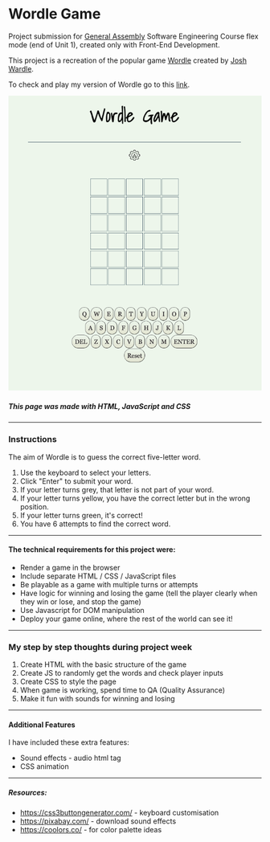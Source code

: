 # **Wordle Game**
Project submission for [General Assembly](https://generalassemb.ly) Software Engineering Course flex mode (end of Unit 1), created only with Front-End Development. 

This project is a recreation of the popular game [Wordle](https://www.nytimes.com/games/wordle/index.html) created by [Josh Wardle](https://en.wikipedia.org/wiki/Wordle). 

To check and play my version of Wordle go to this [link](https://renatakuroda.github.io/wordle-project/).

![Game Page](./images/gamepage.png "my wordle game page")

##### This page was made with HTML, JavaScript and CSS
--- 

### **Instructions**

The aim of Wordle is to guess the correct five-letter word.
1. Use the keyboard to select your letters.
2. Click "Enter" to submit your word.
3. If your letter turns grey, that letter is not part of your word.
4. If your letter turns yellow, you have the correct letter but in the wrong position.
5. If your letter turns green, it's correct!
6. You have 6 attempts to find the correct word.

---
#### **The technical requirements for this project were:**

- Render a game in the browser
- Include separate HTML / CSS / JavaScript files
- Be playable as a game with multiple turns or attempts
- Have logic for winning and losing the game (tell the player clearly when they win or lose, and stop the game)
- Use Javascript for DOM manipulation
- Deploy your game online, where the rest of the world can see it!

---
### **My step by step thoughts during project week**
1. Create HTML with the basic structure of the game
2. Create JS to randomly get the words and check player inputs
3. Create CSS to style the page
4. When game is working, spend time to QA (Quality Assurance)
5. Make it fun with sounds for winning and losing

---
#### **Additional Features** 

I have included these extra features:
- Sound effects - audio html tag
- CSS animation

---
##### Resources:

* https://css3buttongenerator.com/ - keyboard customisation
* https://pixabay.com/ - download sound effects
* https://coolors.co/ - for color palette ideas

